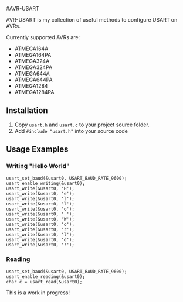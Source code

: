 #AVR-USART

AVR-USART is my collection of useful methods to configure USART on AVRs.

Currently supported AVRs are:
* ATMEGA164A
* ATMEGA164PA
* ATMEGA324A
* ATMEGA324PA
* ATMEGA644A
* ATMEGA644PA
* ATMEGA1284
* ATMEGA1284PA

## Installation
1. Copy `usart.h` and `usart.c` to your project source folder.
2. Add `#include "usart.h"` into your source code

## Usage Examples

### Writing "Hello World"
    usart_set_baud(&usart0, USART_BAUD_RATE_9600);
    usart_enable_writing(&usart0);
    usart_write(&usart0, 'H');
    usart_write(&usart0, 'e');
    usart_write(&usart0, 'l');
    usart_write(&usart0, 'l');
    usart_write(&usart0, 'o');
    usart_write(&usart0, ' ');
    usart_write(&usart0, 'W');
    usart_write(&usart0, 'o');
    usart_write(&usart0, 'r');
    usart_write(&usart0, 'l');
    usart_write(&usart0, 'd');
    usart_write(&usart0, '!');

### Reading
    usart_set_baud(&usart0, USART_BAUD_RATE_9600);
    usart_enable_reading(&usart0);
    char c = usart_read(&usart0);

This is a work in progress!
